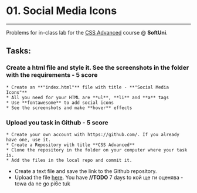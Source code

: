 ﻿# 01. Social Media Icons
------
Problems for in-class lab for the [CSS Advanced](https://softuni.bg/trainings/2259/css-advanced-march-2019) course @ **SoftUni**.

## Tasks:

### Create a html file and style it. See the screenshots in the folder with the requirements - 5 score
	* Create an **"index.html"** file with title - **"Social Media Icons"**
	* All you need for your HTML are **ul**, **li** and **a** tags
	* Use **fontawesome** to add social icons
	* See the screenshots and make **hover** effects

### Upload you task in Github - 5 score
	* Create your own account with https://github.com/. If you already have one, use it.
	* Create a Repository with title **CSS Advanced**
	* Clone the repository in the folder on your computer where your task is.
	* Add the files in the local repo and commit it.

* Create a text file and save the link to the Github repository. 
* Upload the file [here](https://softuni.bg/trainings/2259/css-advanced-march-2019#lesson-10787).
You have **//TODO** 7 days to кой ще ги оценява - towa da ne go pi6e tuk
